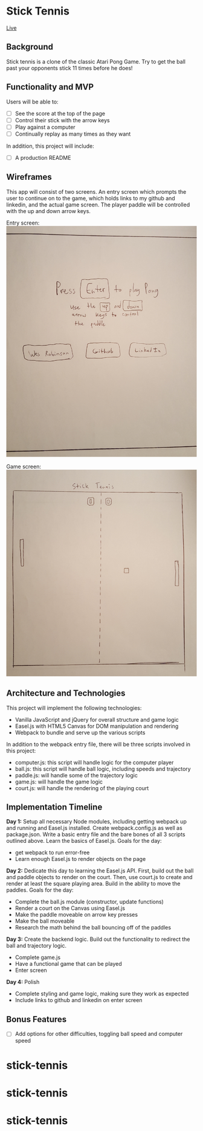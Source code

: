 # Stick Tennis

[Live](http://www.wesleyrobinson.me/stick-tennis)

## Background

Stick tennis is a clone of the classic Atari Pong Game. Try to get the ball past your opponents stick 11 times before he does!

## Functionality and MVP

Users will be able to:

* [ ] See the score at the top of the page
* [ ] Control their stick with the arrow keys
* [ ] Play against a computer
* [ ] Continually replay as many times as they want

In addition, this project will include:

* [ ] A production README

## Wireframes

This app will consist of two screens. An entry screen which prompts the user to continue on to the game, which holds links to my github and linkedin, and the actual game screen. The player paddle will be controlled with the up and down arrow keys.

Entry screen:
![Alt text](assets/images/entry_screen.jpg)

Game screen:
![Alt text](assets/images/game_screen.jpg)

## Architecture and Technologies

This project will implement the following technologies:

- Vanilla JavaScript and jQuery for overall structure and game logic
- Easel.js with HTML5 Canvas for DOM manipulation and rendering
- Webpack to bundle and serve up the various scripts

In addition to the webpack entry file, there will be three scripts involved in this project:

- computer.js: this script will handle logic for the computer player
- ball.js: this script will handle ball logic, including speeds and trajectory
- paddle.js: will handle some of the trajectory logic
- game.js: will handle the game logic
- court.js: will handle the rendering of the playing court

## Implementation Timeline

**Day 1:** Setup all necessary Node modules, including getting webpack up and running and Easel.js installed. Create webpack.config.js as well as package.json. Write a basic entry file and the bare bones of all 3 scripts outlined above. Learn the basics of Easel.js. Goals for the day:

- get webpack to run error-free
- Learn enough Easel.js to render objects on the page

**Day 2:** Dedicate this day to learning the Easel.js API. First, build out the ball and paddle objects to render on the court. Then, use court.js to create and render at least the square playing area. Build in the ability to move the paddles. Goals for the day:

- Complete the ball.js module (constructor, update functions)
- Render a court on the Canvas using Easel.js
- Make the paddle moveable on arrow key presses
- Make the ball moveable
- Research the math behind the ball bouncing off of the paddles

**Day 3:** Create the backend logic.  Build out the functionality to redirect the ball and trajectory logic.

- Complete game.js
- Have a functional game that can be played
- Enter screen

**Day 4:** Polish
- Complete styling and game logic, making sure they work as expected
- Include links to github and linkedin on enter screen

## Bonus Features

* [ ] Add options for other difficulties, toggling ball speed and computer speed
# stick-tennis
# stick-tennis
# stick-tennis
